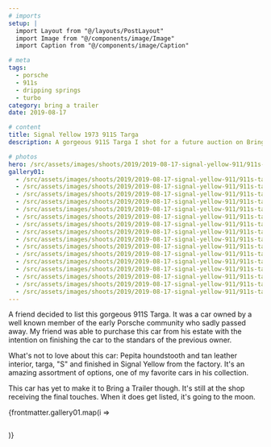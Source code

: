 ```yaml
---
# imports
setup: |
  import Layout from "@/layouts/PostLayout"
  import Image from "@/components/image/Image"
  import Caption from "@/components/image/Caption"

# meta
tags:
  - porsche
  - 911s
  - dripping springs
  - turbo
category: bring a trailer
date: 2019-08-17

# content
title: Signal Yellow 1973 911S Targa
description: A gorgeous 911S Targa I shot for a future auction on Bring a Trailer.

# photos
hero: /src/assets/images/shoots/2019/2019-08-17-signal-yellow-911/911s-targa_001.jpg
gallery01:
  - /src/assets/images/shoots/2019/2019-08-17-signal-yellow-911/911s-targa_001.jpg
  - /src/assets/images/shoots/2019/2019-08-17-signal-yellow-911/911s-targa_002.jpg
  - /src/assets/images/shoots/2019/2019-08-17-signal-yellow-911/911s-targa_003.jpg
  - /src/assets/images/shoots/2019/2019-08-17-signal-yellow-911/911s-targa_004.jpg
  - /src/assets/images/shoots/2019/2019-08-17-signal-yellow-911/911s-targa_005.jpg
  - /src/assets/images/shoots/2019/2019-08-17-signal-yellow-911/911s-targa_006.jpg
  - /src/assets/images/shoots/2019/2019-08-17-signal-yellow-911/911s-targa_007.jpg
  - /src/assets/images/shoots/2019/2019-08-17-signal-yellow-911/911s-targa_008.jpg
  - /src/assets/images/shoots/2019/2019-08-17-signal-yellow-911/911s-targa_009.jpg
  - /src/assets/images/shoots/2019/2019-08-17-signal-yellow-911/911s-targa_010.jpg
  - /src/assets/images/shoots/2019/2019-08-17-signal-yellow-911/911s-targa_011.jpg
  - /src/assets/images/shoots/2019/2019-08-17-signal-yellow-911/911s-targa_012.jpg
  - /src/assets/images/shoots/2019/2019-08-17-signal-yellow-911/911s-targa_013.jpg
  - /src/assets/images/shoots/2019/2019-08-17-signal-yellow-911/911s-targa_014.jpg
  - /src/assets/images/shoots/2019/2019-08-17-signal-yellow-911/911s-targa_015.jpg
  - /src/assets/images/shoots/2019/2019-08-17-signal-yellow-911/911s-targa_016.jpg
---
```


A friend decided to list this gorgeous 911S Targa. It was a car owned by a well known member of the early Porsche community who sadly passed away. My friend was able to purchase this car from his estate with the intention on finishing the car to the standars of the previous owner.

What's not to love about this car: Pepita houndstooth and tan leather interior, targa, "S" and finished in Signal Yellow from the factory. It's an amazing assortment of options, one of my favorite cars in his collection.

This car has yet to make it to Bring a Trailer though. It's still at the shop receiving the final touches. When it does get listed, it's going to the moon.

<div>
    {frontmatter.gallery01.map(i =>
        <figure>
            <picture>
                <Image file={i} />
            </picture>
            <Caption file={i} showMeta={true} />
        </figure>
    )}
</div>
